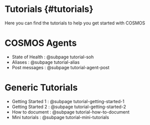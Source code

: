 # Tutorials {#tutorials} 

Here you can find the tutorials to help you get started with COSMOS

# COSMOS Agents

* State of Health : @subpage tutorial-soh
* Aliases : @subpage tutorial-alias
* Post messages : @subpage tutorial-agent-post

# Generic Tutorials
* Getting Started 1 : @subpage tutorial-getting-started-1
* Getting Started 2 : @subpage tutorial-getting-started-2
* How to document : @subpage tutorial-how-to-document
* Mini tutorials : @subpage tutorial-mini-tutorials

